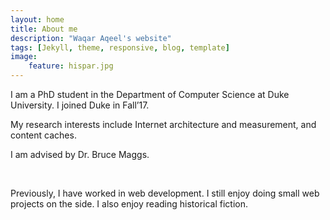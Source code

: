 ```yaml
---
layout: home
title: About me
description: "Waqar Aqeel's website"
tags: [Jekyll, theme, responsive, blog, template]
image:
    feature: hispar.jpg
---
```


I am a PhD student in the Department of Computer Science at Duke University. I joined Duke in Fall’17.

My research interests include Internet architecture and measurement, and content caches.

I am advised by Dr. Bruce Maggs.

<br/>

Previously, I have worked in web development. I still enjoy doing small web projects on the side. I also enjoy reading historical fiction.